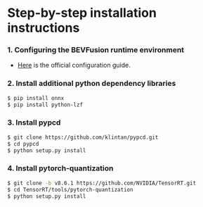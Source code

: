 # Step-by-step installation instructions
### 1. Configuring the BEVFusion runtime environment
- [Here](https://github.com/mit-han-lab/bevfusion#prerequisites) is the official configuration guide.
### 2. Install additional python dependency libraries
```bash
$ pip install onnx
$ pip install python-lzf
```
### 3. Install pypcd
```bash
$ git clone https://github.com/klintan/pypcd.git
$ cd pypcd
$ python setup.py install
```
### 4. Install pytorch-quantization
```bash
$ git clone -b v8.6.1 https://github.com/NVIDIA/TensorRT.git
$ cd TensorRT/tools/pytorch-quantization
$ python setup.py install
```